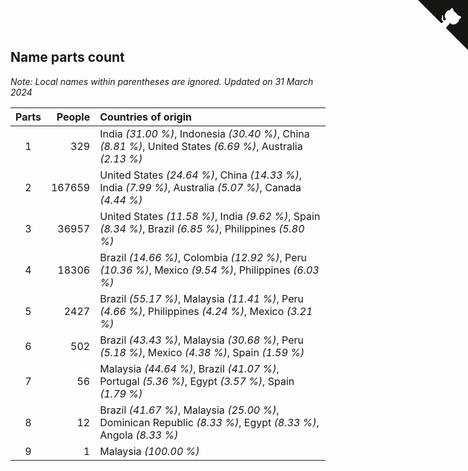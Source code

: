 ## Name parts count

*Note: Local names within parentheses are ignored.*
*Updated on 31 March 2024*

| Parts | People | Countries of origin |
| :--: | ---: | :--- |
| 1 | 329 | India *(31.00 %)*, Indonesia *(30.40 %)*, China *(8.81 %)*, United States *(6.69 %)*, Australia *(2.13 %)* |
| 2 | 167659 | United States *(24.64 %)*, China *(14.33 %)*, India *(7.99 %)*, Australia *(5.07 %)*, Canada *(4.44 %)* |
| 3 | 36957 | United States *(11.58 %)*, India *(9.62 %)*, Spain *(8.34 %)*, Brazil *(6.85 %)*, Philippines *(5.80 %)* |
| 4 | 18306 | Brazil *(14.66 %)*, Colombia *(12.92 %)*, Peru *(10.36 %)*, Mexico *(9.54 %)*, Philippines *(6.03 %)* |
| 5 | 2427 | Brazil *(55.17 %)*, Malaysia *(11.41 %)*, Peru *(4.66 %)*, Philippines *(4.24 %)*, Mexico *(3.21 %)* |
| 6 | 502 | Brazil *(43.43 %)*, Malaysia *(30.68 %)*, Peru *(5.18 %)*, Mexico *(4.38 %)*, Spain *(1.59 %)* |
| 7 | 56 | Malaysia *(44.64 %)*, Brazil *(41.07 %)*, Portugal *(5.36 %)*, Egypt *(3.57 %)*, Spain *(1.79 %)* |
| 8 | 12 | Brazil *(41.67 %)*, Malaysia *(25.00 %)*, Dominican Republic *(8.33 %)*, Egypt *(8.33 %)*, Angola *(8.33 %)* |
| 9 | 1 | Malaysia *(100.00 %)* |


<a href="https://github.com/jonatanklosko/wca_statistics" class="github-corner" aria-label="View source on Github"><svg width="80" height="80" viewBox="0 0 250 250" style="fill:#151513; color:#fff; position: absolute; top: 0; border: 0; right: 0;" aria-hidden="true"><path d="M0,0 L115,115 L130,115 L142,142 L250,250 L250,0 Z"></path><path d="M128.3,109.0 C113.8,99.7 119.0,89.6 119.0,89.6 C122.0,82.7 120.5,78.6 120.5,78.6 C119.2,72.0 123.4,76.3 123.4,76.3 C127.3,80.9 125.5,87.3 125.5,87.3 C122.9,97.6 130.6,101.9 134.4,103.2" fill="currentColor" style="transform-origin: 130px 106px;" class="octo-arm"></path><path d="M115.0,115.0 C114.9,115.1 118.7,116.5 119.8,115.4 L133.7,101.6 C136.9,99.2 139.9,98.4 142.2,98.6 C133.8,88.0 127.5,74.4 143.8,58.0 C148.5,53.4 154.0,51.2 159.7,51.0 C160.3,49.4 163.2,43.6 171.4,40.1 C171.4,40.1 176.1,42.5 178.8,56.2 C183.1,58.6 187.2,61.8 190.9,65.4 C194.5,69.0 197.7,73.2 200.1,77.6 C213.8,80.2 216.3,84.9 216.3,84.9 C212.7,93.1 206.9,96.0 205.4,96.6 C205.1,102.4 203.0,107.8 198.3,112.5 C181.9,128.9 168.3,122.5 157.7,114.1 C157.9,116.9 156.7,120.9 152.7,124.9 L141.0,136.5 C139.8,137.7 141.6,141.9 141.8,141.8 Z" fill="currentColor" class="octo-body"></path></svg></a><style>.github-corner:hover .octo-arm{animation:octocat-wave 560ms ease-in-out}@keyframes octocat-wave{0%,100%{transform:rotate(0)}20%,60%{transform:rotate(-25deg)}40%,80%{transform:rotate(10deg)}}@media (max-width:500px){.github-corner:hover .octo-arm{animation:none}.github-corner .octo-arm{animation:octocat-wave 560ms ease-in-out}}</style>
